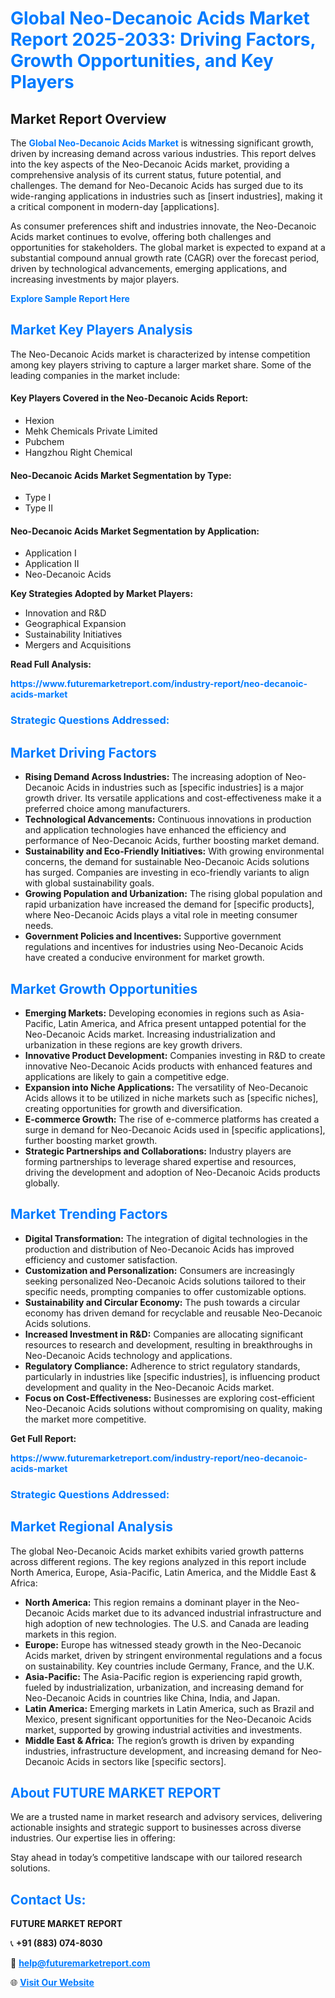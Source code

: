 <h1 style="color: #007BFF;">Global Neo-Decanoic Acids Market Report 2025-2033: Driving Factors, Growth Opportunities, and Key Players</h1>

<section id="overview">
<h2>Market Report Overview</h2>
<p>The <a href="https://www.futuremarketreport.com/industry-report/neo-decanoic-acids-market" style="color: #007BFF; text-decoration: none;"><strong>Global Neo-Decanoic Acids Market</strong></a> is witnessing significant growth, driven by increasing demand across various industries. This report delves into the key aspects of the Neo-Decanoic Acids market, providing a comprehensive analysis of its current status, future potential, and challenges. The demand for Neo-Decanoic Acids has surged due to its wide-ranging applications in industries such as [insert industries], making it a critical component in modern-day [applications].</p>
<p>As consumer preferences shift and industries innovate, the Neo-Decanoic Acids market continues to evolve, offering both challenges and opportunities for stakeholders. The global market is expected to expand at a substantial compound annual growth rate (CAGR) over the forecast period, driven by technological advancements, emerging applications, and increasing investments by major players.</p>
</section>

<section id="overview">
<p><a href="https://www.futuremarketreport.com/request-sample/reportId=112663" style="color: #007BFF; text-decoration: none;"><strong>Explore Sample Report Here</strong></a></p>
</section>

<section id="key-players">
<h2 style="color: #007BFF;">Market Key Players Analysis</h2>
<p>The Neo-Decanoic Acids market is characterized by intense competition among key players striving to capture a larger market share. Some of the leading companies in the market include:</p>
<h4>Key Players Covered in the Neo-Decanoic Acids Report:</h4>
<ul><li>Hexion</li><li>Mehk Chemicals Private Limited</li><li>Pubchem</li><li>Hangzhou Right Chemical</li></ul>
<h4>Neo-Decanoic Acids Market Segmentation by Type:</h4>
<ul><li>Type I</li><li>Type II</li></ul>

<h4>Neo-Decanoic Acids Market Segmentation by Application:</h4>
<ul><li>Application I</li><li>Application II</li><li>Neo-Decanoic Acids</li></ul>
<p><strong>Key Strategies Adopted by Market Players:</strong></p>
<ul>
<li>Innovation and R&D</li>
<li>Geographical Expansion</li>
<li>Sustainability Initiatives</li>
<li>Mergers and Acquisitions</li>
</ul>
</section>

<section>
<p><strong>Read Full Analysis: </strong></p><a href="https://www.futuremarketreport.com/industry-report/neo-decanoic-acids-market" style="color: #007BFF; text-decoration: none;"><strong>https://www.futuremarketreport.com/industry-report/neo-decanoic-acids-market</strong></a>
<h3 style="color: #007BFF;">Strategic Questions Addressed:</h3>
</section>

<section id="driving-factors">
<h2 style="color: #007BFF;">Market Driving Factors</h2>
<ul>
<li><strong>Rising Demand Across Industries:</strong> The increasing adoption of Neo-Decanoic Acids in industries such as [specific industries] is a major growth driver. Its versatile applications and cost-effectiveness make it a preferred choice among manufacturers.</li>
<li><strong>Technological Advancements:</strong> Continuous innovations in production and application technologies have enhanced the efficiency and performance of Neo-Decanoic Acids, further boosting market demand.</li>
<li><strong>Sustainability and Eco-Friendly Initiatives:</strong> With growing environmental concerns, the demand for sustainable Neo-Decanoic Acids solutions has surged. Companies are investing in eco-friendly variants to align with global sustainability goals.</li>
<li><strong>Growing Population and Urbanization:</strong> The rising global population and rapid urbanization have increased the demand for [specific products], where Neo-Decanoic Acids plays a vital role in meeting consumer needs.</li>
<li><strong>Government Policies and Incentives:</strong> Supportive government regulations and incentives for industries using Neo-Decanoic Acids have created a conducive environment for market growth.</li>
</ul>
</section>

<section id="growth-opportunities">
<h2 style="color: #007BFF;">Market Growth Opportunities</h2>
<ul>
<li><strong>Emerging Markets:</strong> Developing economies in regions such as Asia-Pacific, Latin America, and Africa present untapped potential for the Neo-Decanoic Acids market. Increasing industrialization and urbanization in these regions are key growth drivers.</li>
<li><strong>Innovative Product Development:</strong> Companies investing in R&D to create innovative Neo-Decanoic Acids products with enhanced features and applications are likely to gain a competitive edge.</li>
<li><strong>Expansion into Niche Applications:</strong> The versatility of Neo-Decanoic Acids allows it to be utilized in niche markets such as [specific niches], creating opportunities for growth and diversification.</li>
<li><strong>E-commerce Growth:</strong> The rise of e-commerce platforms has created a surge in demand for Neo-Decanoic Acids used in [specific applications], further boosting market growth.</li>
<li><strong>Strategic Partnerships and Collaborations:</strong> Industry players are forming partnerships to leverage shared expertise and resources, driving the development and adoption of Neo-Decanoic Acids products globally.</li>
</ul>
</section>

<section id="trending-factors">
<h2 style="color: #007BFF;">Market Trending Factors</h2>
<ul>
<li><strong>Digital Transformation:</strong> The integration of digital technologies in the production and distribution of Neo-Decanoic Acids has improved efficiency and customer satisfaction.</li>
<li><strong>Customization and Personalization:</strong> Consumers are increasingly seeking personalized Neo-Decanoic Acids solutions tailored to their specific needs, prompting companies to offer customizable options.</li>
<li><strong>Sustainability and Circular Economy:</strong> The push towards a circular economy has driven demand for recyclable and reusable Neo-Decanoic Acids solutions.</li>
<li><strong>Increased Investment in R&D:</strong> Companies are allocating significant resources to research and development, resulting in breakthroughs in Neo-Decanoic Acids technology and applications.</li>
<li><strong>Regulatory Compliance:</strong> Adherence to strict regulatory standards, particularly in industries like [specific industries], is influencing product development and quality in the Neo-Decanoic Acids market.</li>
<li><strong>Focus on Cost-Effectiveness:</strong> Businesses are exploring cost-efficient Neo-Decanoic Acids solutions without compromising on quality, making the market more competitive.</li>
</ul>
</section>

<section>
<p><strong>Get Full Report: </strong></p><a href="https://www.futuremarketreport.com/industry-report/neo-decanoic-acids-market" style="color: #007BFF; text-decoration: none;"><strong>https://www.futuremarketreport.com/industry-report/neo-decanoic-acids-market</strong></a>
<h3 style="color: #007BFF;">Strategic Questions Addressed:</h3>
</section>


<section id="regional-analysis">
<h2 style="color: #007BFF;">Market Regional Analysis</h2>
<p>The global Neo-Decanoic Acids market exhibits varied growth patterns across different regions. The key regions analyzed in this report include North America, Europe, Asia-Pacific, Latin America, and the Middle East & Africa:</p>
<ul>
<li><strong>North America:</strong> This region remains a dominant player in the Neo-Decanoic Acids market due to its advanced industrial infrastructure and high adoption of new technologies. The U.S. and Canada are leading markets in this region.</li>
<li><strong>Europe:</strong> Europe has witnessed steady growth in the Neo-Decanoic Acids market, driven by stringent environmental regulations and a focus on sustainability. Key countries include Germany, France, and the U.K.</li>
<li><strong>Asia-Pacific:</strong> The Asia-Pacific region is experiencing rapid growth, fueled by industrialization, urbanization, and increasing demand for Neo-Decanoic Acids in countries like China, India, and Japan.</li>
<li><strong>Latin America:</strong> Emerging markets in Latin America, such as Brazil and Mexico, present significant opportunities for the Neo-Decanoic Acids market, supported by growing industrial activities and investments.</li>
<li><strong>Middle East & Africa:</strong> The region’s growth is driven by expanding industries, infrastructure development, and increasing demand for Neo-Decanoic Acids in sectors like [specific sectors].</li>
</ul>
</section>

<footer>
<h2 style="color: #007BFF;">About FUTURE MARKET REPORT</h2>
<p>We are a trusted name in market research and advisory services, delivering actionable insights and strategic support to businesses across diverse industries. Our expertise lies in offering:</p>

<p>Stay ahead in today’s competitive landscape with our tailored research solutions.</p>

<h2 style="color: #007BFF;">Contact Us:</h2>
<p><strong>FUTURE MARKET REPORT</strong></p>
<p>📞 <strong>+91 (883) 074-8030</strong></p>
<p>📧 <strong><a href="mailto:help@futuremarketreport.com" style="color: #007BFF;">help@futuremarketreport.com</a></strong></p>
<p>🌐 <strong><a href="https://www.futuremarketreport.com/" style="color: #007BFF;">Visit Our Website</a></strong></p>
</footer>